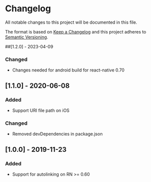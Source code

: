 # Changelog
All notable changes to this project will be documented in this file.

The format is based on [Keep a Changelog](http://keepachangelog.com/en/1.0.0/)
and this project adheres to [Semantic Versioning](http://semver.org/spec/v2.0.0.html).


##[1.2.0] - 2023-04-09
### Changed
- Changes needed for android build for react-native 0.70

## [1.1.0] - 2020-06-08
### Added
- Support URI file path on iOS
### Changed
- Removed devDependencies in package.json

## [1.0.0] - 2019-11-23
### Added
- Support for autolinking on RN >= 0.60

